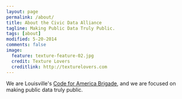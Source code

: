 ```yaml
---
layout: page
permalink: /about/
title: About the Civic Data Alliance
tagline: Making Public Data Truly Public.
tags: [about]
modified: 5-20-2014
comments: false
image:
  feature: texture-feature-02.jpg
  credit: Texture Lovers
  creditlink: http://texturelovers.com
---
```


We are Louisville's [Code for America Brigade](http://codeforamerica.org), and we are focused on making public data truly public.